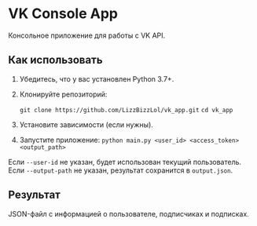 # VK Console App
Консольное приложение для работы с VK API.

## Как использовать
1. Убедитесь, что у вас установлен Python 3.7+.
2. Клонируйте репозиторий:

   `git clone https://github.com/LizzBizzLol/vk_app.git`
   `cd vk_app`
4. Установите зависимости (если нужны).
5. Запустите приложение:
   `python main.py <user_id> <access_token> <output_path>`

Если `--user-id` не указан, будет использован текущий пользователь.
Если `--output-path` не указан, результат сохранится в `output.json`.

## Результат
JSON-файл с информацией о пользователе, подписчиках и подписках.
